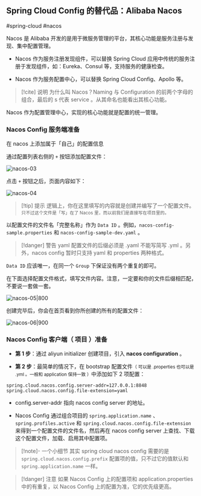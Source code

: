 ## Spring Cloud Config 的替代品：Alibaba Nacos

#spring-cloud #nacos 

Nacos 是 Alibaba 开发的是用于微服务管理的平台，其核心功能是服务注册与发现、集中配置管理。

- Nacos 作为服务注册发现组件，可以替换 Spring Cloud 应用中传统的服务注册于发现组件，如：Eureka、Consul 等，支持服务的健康检查。

- Nacos 作为服务配置中心，可以替换 Spring Cloud Config、Apollo 等。

> [!cite] 说明
> 为什么叫 Nacos？Naming 与 Configuration 的前两个字母的组合，最后的 s 代表 service 。从其命名也能看出其核心功能。

Nacos 作为配置管理中心，实现的核心功能就是配置的统一管理。

### Nacos Config 服务端准备

在 nacos 上添加属于「自己」的配置信息

通过配置列表右侧的 `+` 按钮添加配置文件：

![nacos-03](https://woniumd.oss-cn-hangzhou.aliyuncs.com/java/hemiao/20220627164718.png)

点击 `+` 按钮之后，页面内容如下：

![nacos-04](https://woniumd.oss-cn-hangzhou.aliyuncs.com/java/hemiao/20220627164720.png)

> [!tip] 提示
> 逻辑上，你在这里填写的内容就是创建并编写了一个配置文件。<small>只不过这个文件是「写」在了 Nacos 里，而以前我们是直接写在项目里的。 </small>

以配置文件的文件名「完整名称」作为 `Data ID` 。例如，`nacos-config-sample.properties` 和 `nacos-config-sample-dev.yaml` 。

> [!danger] 警告
> yaml 配置文件的后缀必须是 .yaml 不能写简写 .yml 。另外，nacos config 暂时只支持 yaml 和 properties 两种格式。

`Data ID` 应该唯一，在同一个 `Group` 下保证没有两个重复的即可。

在下面选择配置文件格式，填写文件内容。注意，一定要和你的文件后缀相匹配，不要说一套做一套。

![nacos-05|800](https://woniumd.oss-cn-hangzhou.aliyuncs.com/java/hemiao/20220627164723.png)

创建完毕后，你会在首页看到你所创建的所有的配置文件：

![nacos-06|900](https://woniumd.oss-cn-hangzhou.aliyuncs.com/java/hemiao/20220627164726.png)


### Nacos Config 客户端（ 项目 ）准备

- **第 1 步**：通过 aliyun initializer 创建项目，引入 **nacos configuration** 。

- **第 2 步**：最简单的情况下，在 bootstrap 配置文件<small>（ 可以是 .properties 也可以是 .yml 。一般和 application 保持一致 ）</small>中添加如下 2 项配置：

```properties
spring.cloud.nacos.config.server-addr=127.0.0.1:8848
spring.cloud.nacos.config.file-extension=yaml
```

  - config.server-addr 指向 nacos config server 的地址。

  - Nacos Config 通过组合项目的 `spring.application.name` 、`spring.profiles.active` 和 `spring.cloud.nacos.config.file-extension` 来得到一个配置文件的文件名，然后再在 nacos config server 上查找、下载这个配置文件，加载、启用其中配置项。

> [!note]- 一个小细节
> 其实 spring cloud nacos config 需要的是 `spring.cloud.nacos.config.prefix` 配置项的值，只不过它的值默认和 `spring.application.name` 一样。

> [!danger] 注意
> 如果 Nacos Config 上的配置项和 application.properties 中的有重复，以 Nacos Config 上的配置为准，它的优先级更高。
